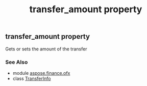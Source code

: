 ﻿---
title: transfer_amount property
second_title: Aspose.Finance for Python via .NET API References
description: 
type: docs
weight: 70
url: /python-net/aspose.finance.ofx/transferinfo/transfer_amount/
is_root: false
---

## transfer_amount property


Gets or sets the amount of the transfer

### See Also
* module [aspose.finance.ofx](../../)
* class [TransferInfo](/finance/python-net/aspose.finance.ofx/transferinfo)

